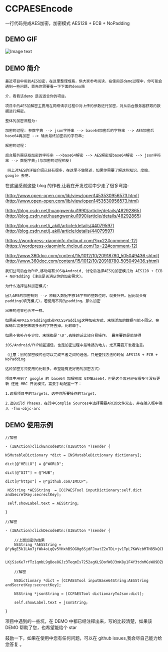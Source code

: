 # CCPAESEncode

一行代码完成AES加密，加密模式 AES128 + ECB + NoPadding

## DEMO GIF

![Image text](https://github.com/IMCCP/CCPAESEncode/blob/master/CCPAESEncode/AES.gif)

## DEMO 简介
```
最近项目中用到AES加密，在这里整理成篇，供大家参考阅读，在使用该demo过程中，你可能会遇到一些问题，首先你需要看一下下面的demo简

介，看看该demo 是否适合你的项目。

项目中的AES加解密主要用在网络请求过程中对上传的参数进行加密，对从后台服务器获取的数据进行解密。

整体的加密流程为:

加密的过程: 参数字典 --> json字符串 --> base64加密后的字符串 --> AES加密后base64再加密 --> 输出最终加密后的字符串;
     
解密的过程： 

后台服务器获取加密的字符串 -->base64解密 --> AES解密后base64解密 --> json字符串 --> 数据字典;(与加密的过程相反)
 
 网上对AES的详细介绍已经有很多，在这里不做赘述，如果你需要了解这些知识，度娘，google 去吧.
 ```

 在这里感谢这些 blog 的作者,让我在开发过程中少走了很多弯路:
 
 [http://www.open-open.com/lib/view/open1453530956573.html](http://www.open-open.com/lib/view/open1453530956573.html)
 
 [http://blog.csdn.net/huangwenkui1990/article/details/48292865](http://blog.csdn.net/huangwenkui1990/article/details/48292865)
 
 [http://blog.csdn.net/j_akill/article/details/44079597](http://blog.csdn.net/j_akill/article/details/44079597)
 
 [https://wordpress-xiaominfc.rhcloud.com/?p=22#comment-12](https://wordpress-xiaominfc.rhcloud.com/?p=22#comment-12)
 
 [http://www.360doc.com/content/15/1012/10/20918780_505049436.shtml](http://www.360doc.com/content/15/1012/10/20918780_505049436.shtml)

 ```
我们公司后台为PHP,移动端有iOS与Android, 讨论后选择AES的加密模式为 AES128 + ECB + NoPadding (注意是否满足你的加密需求)。
     
为什么选择这种加密模式:

因为AES的加密规则 --> 原输入数据不够16字节的整数位时，就要补齐。因此就会有padding(填充模式)，若使用不同的padding，那么加密

出来的结果也会不一样。

如果采用PKCS7Padding或者PKCS5Padding这种加密方式，末端添加的数据可能不固定，在解码后需要把末端多余的字符去掉，比较棘手。

如果不管补齐多少位，末端都是'\0',去掉的话比较容易操作。 最主要的是能使得

iOS/Android/PHP相互通信，也是加密过程中最难搞的地方，尤其需要开发者注意。

（注意：别的加密模式也可以完成三者之间的通信，只是查找方法的时候 AES128 + ECB + NoPadding 

这种加密方式使用的比较多，希望能有更好用的加密方式）
     
项目中用到了 google 的 base64 加解密库 GTMBase64，但是这个库已经有很多年没有更新 还是 MRC 开发模式，需要手动配置一下：

1.选择项目中的Targets，选中你所要操作的Target，

2.选Build Phases，在其中Complie Sources中选择需要ARC的文件双击，并在输入框中输入 -fno-objc-arc
```

## DEMO 使用示例
```
//加密

- (IBAction)clickEncodeBtn:(UIButton *)sender {
 
NSMutableDictionary *dict = [NSMutableDictionary dictionary];

dict[@"HELLO"] = @"WORLD";
    
dict[@"GIT"] = @"HUB";
    
dict[@"https"] = @"github.com/IMCCP";

 NSString *AESString  = [CCPAESTool inputDictionary:self.dict andSecretKey:secrectKey];
    
 self.showLabel.text = AESString;
    
}
```
```
//解密

- (IBAction)clickDecodeBtn:(UIButton *)sender {
    
    //上面加密的结果
    NSString *AESString = @"yNgE5k1LAo7jfWk4oLqQv5YHxhBSOG0g6SjdFJoatZ2oTDL+jv1TpL7KWVcbMTH85kQCEFX9KWbsgegrwZ3JgrQ99I70Fd

    LKjSieKe7rfTz1qmbL9gBoe8GJz3TeqmIs7252agKLSDofW8J3mK8y1F4Y3tdnMGsWO9DZLhS/1v0=";
    
    //解密
    
    NSDictionary *dict = [CCPAESTool inputBase64String:AESString andSecretKey:secrectKey];
    
    NSString *jsonString = [CCPAESTool dictionaryToJson:dict];
    
    self.showLabel.text = jsonString;
    
}
```
     
项目中遇到的一些坑，在 DEMO 中都已经注释出来，写的比较清楚，如果该 DEMO 帮助了您，也希望能给个 star

鼓励一下，如果在使用中您有任何问题，可以在 github issues,我会尽自己能力给您答复 。

 
 
 
